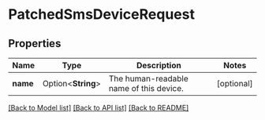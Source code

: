 # PatchedSmsDeviceRequest

## Properties

Name | Type | Description | Notes
------------ | ------------- | ------------- | -------------
**name** | Option<**String**> | The human-readable name of this device. | [optional]

[[Back to Model list]](../README.md#documentation-for-models) [[Back to API list]](../README.md#documentation-for-api-endpoints) [[Back to README]](../README.md)


